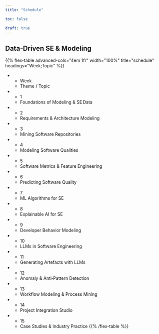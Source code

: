 ```yaml
---
title: "Schedule"

toc: false

draft: true
---
```


## Data‑Driven SE & Modeling

{{% flex-table advanced-cols="4em 1fr" width="100%" title="schedule" headings="Week;Topic" %}}
- * Week
  * Theme / Topic

- * 1
  * Foundations of Modeling & SE Data

- * 2
  * Requirements & Architecture Modeling

- * 3
  * Mining Software Repositories

- * 4
  * Modeling Software Qualities

- * 5
  * Software Metrics & Feature Engineering

- * 6
  * Predicting Software Quality

- * 7
  * ML Algorithms for SE

- * 8
  * Explainable AI for SE

- * 9
  * Developer Behavior Modeling

- * 10
  * LLMs in Software Engineering

- * 11
  * Generating Artefacts with LLMs

- * 12
  * Anomaly & Anti‑Pattern Detection

- * 13
  * Workflow Modeling & Process Mining

- * 14
  * Project Integration Studio

- * 15
  * Case Studies & Industry Practice
{{% /flex-table %}}